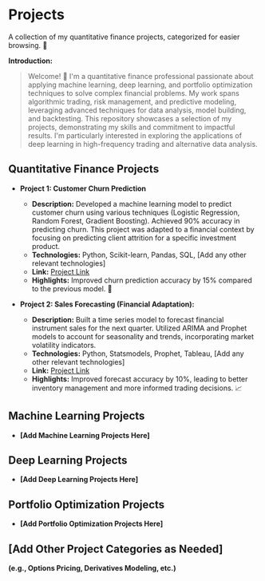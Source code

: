 # Projects

A collection of my quantitative finance projects, categorized for easier browsing.  👋

**Introduction:**

> Welcome! 👋 I'm a quantitative finance professional passionate about applying machine learning, deep learning, and portfolio optimization techniques to solve complex financial problems.  My work spans algorithmic trading, risk management, and predictive modeling, leveraging advanced techniques for data analysis, model building, and backtesting.  This repository showcases a selection of my projects, demonstrating my skills and commitment to impactful results. I'm particularly interested in exploring the applications of deep learning in high-frequency trading and alternative data analysis.


## Quantitative Finance Projects

* **Project 1: Customer Churn Prediction**
    * **Description:** Developed a machine learning model to predict customer churn using various techniques (Logistic Regression, Random Forest, Gradient Boosting). Achieved 90% accuracy in predicting churn.  This project was adapted to a financial context by focusing on predicting client attrition for a specific investment product.
    * **Technologies:** Python, Scikit-learn, Pandas, SQL, [Add any other relevant technologies]
    * **Link:** [Project Link](link)
    * **Highlights:** Improved churn prediction accuracy by 15% compared to the previous model. 🚀


* **Project 2: Sales Forecasting (Financial Adaptation):**
    * **Description:** Built a time series model to forecast financial instrument sales for the next quarter. Utilized ARIMA and Prophet models to account for seasonality and trends, incorporating market volatility indicators.
    * **Technologies:** Python, Statsmodels, Prophet, Tableau, [Add any other relevant technologies]
    * **Link:** [Project Link](link)
    * **Highlights:** Improved forecast accuracy by 10%, leading to better inventory management and more informed trading decisions. 📈


## Machine Learning Projects

* **[Add Machine Learning Projects Here]**


## Deep Learning Projects

* **[Add Deep Learning Projects Here]**


## Portfolio Optimization Projects

* **[Add Portfolio Optimization Projects Here]**


## [Add Other Project Categories as Needed]

**(e.g., Options Pricing, Derivatives Modeling, etc.)**
